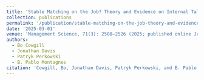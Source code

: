 ```yaml
---
title: 'Stable Matching on the Job? Theory and Evidence on Internal Talent Markets'
collection: publications
permalink: '/publication/stable-matching-on-the-job-theory-and-evidence-on-internal-talent-markets/'
date: '2025-03-01'
venue: 'Management Science, 71(3): 2508–2526 (2025; published online June 2024)'
authors:
  - Bo Cowgill
  - Jonathan Davis
  - Patryk Perkowski
  - B. Pablo Montagnes
citation: 'Cowgill, Bo, Jonathan Davis, Patryk Perkowski, and B. Pablo Montagnes (2025; online June 2024). "Stable Matching on the Job? Theory and Evidence on Internal Talent Markets." <i>Management Science</i>, 71(3): 2508–2526.'
---
```


